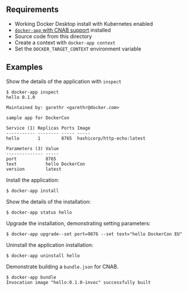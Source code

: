 ## Requirements

* Working Docker Desktop install with Kubernetes enabled
* [`docker-app` with CNAB support](https://github.com/docker/app/releases/tag/cnab-dockercon-preview) installed
* Source code from this directory
* Create a context with `docker-app context`
* Set the `DOCKER_TARGET_CONTEXT` environment variable

## Examples

Show the details of the application with `inspect`

```console
$ docker-app inspect
hello 0.1.0

Maintained by: garethr <garethr@docker.com>

sample app for DockerCon

Service (1) Replicas Ports Image
----------- -------- ----- -----
hello       1        8765  hashicorp/http-echo:latest

Parameters (3) Value
-------------- -----
port           8765
text           hello DockerCon
version        latest
```

Install the application:

```console
$ docker-app install
```

Show the details of the installation:

```console
$ docker-app status hello
```

Upgrade the installation, demonstrating setting parameters:

```console
$ docker-app upgrade--set port=9876 --set text="hello DockerCon EU"
```

Uninstall the application installation:

```console
$ docker-app uninstall hello
```

Demonstrate building a `bundle.json` for CNAB.

```console
$ docker-app bundle
Invocation image "hello:0.1.0-invoc" successfully built
```
